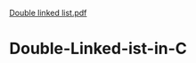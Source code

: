 [Double linked list.pdf](https://github.com/ms0208/Double-Linked-ist-in-C/files/10253208/Double.linked.list.pdf)
# Double-Linked-ist-in-C
